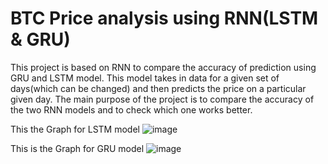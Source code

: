 # BTC Price analysis using RNN(LSTM & GRU)
This project is based on RNN to compare the accuracy of prediction using GRU and LSTM model.
This model takes in data for a given set of days(which can be changed) and then predicts the price on a particular given day.
The main purpose of the project is to compare the accuracy of the two RNN models and to check which one works better.


This the Graph for LSTM model
![image](https://user-images.githubusercontent.com/70054173/184388495-ab7cf9c4-1d7c-4754-94bb-cd45b17a62cb.png)


This is the Graph for GRU model
![image](https://user-images.githubusercontent.com/70054173/184388379-304837a0-20f8-4b2f-8809-def0a3733233.png)

